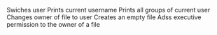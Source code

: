 Swiches user
Prints current username
Prints all groups of current user
Changes owner of file to user
Creates an empty file
Adss executive permission to the owner of a file





